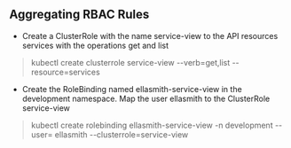 ## Aggregating RBAC Rules

* Create a ClusterRole with the name service-view to the API resources services with the operations get and list

> kubectl create clusterrole service-view --verb=get,list --resource=services

* Create the RoleBinding named ellasmith-service-view in the development namespace. Map the user ellasmith to the ClusterRole service-view

> kubectl create rolebinding ellasmith-service-view -n development --user= ellasmith --clusterrole=service-view